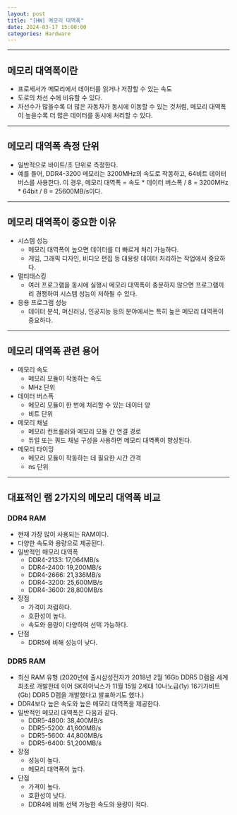 ```yaml
---
layout: post
title: "[HW] 메모리 대역폭"
date: 2024-03-17 15:00:00
categories: Hardware
---
```


---

## 메모리 대역폭이란

- 프로세서가 메모리에서 데이터를 읽거나 저장할 수 있는 속도
- 도로의 차선 수에 비유할 수 있다.
- 차선수가 많을수록 더 많은 자동차가 동시에 이동할 수 있는 것처럼, 메모리 대역폭이 높을수록 더 많은 데이터를 동시에 처리할 수 있다.

---

## 메모리 대역폭 측정 단위

- 일반적으로 바이트/초 단위로 측정한다.
- 예를 들어, DDR4-3200 메모리는 3200MHz의 속도로 작동하고, 64비트 데이터 버스를 사용한다. 이 경우, 메모리 대역폭 = 속도 * 데이터 버스폭 / 8 = 3200MHz * 64bit / 8 = 25600MB/s이다.

---

## 메모리 대역폭이 중요한 이유

- 시스템 성능
    - 메모리 대역폭이 높으면 데이터를 더 빠르게 처리 가능하다.
    - 게임, 그래픽 디자인, 비디오 편집 등 대용량 데이터 처리하는 작업에서 중요하다.
- 멀티태스킹
    - 여러 프로그램을 동시에 실행시 메모리 대역폭이 충분하지 않으면 프로그램끼리 경쟁하여 시스템 성능이 저하될 수 있다.
- 응용 프로그램 성능
    - 데이터 분석, 머신러닝, 인공지능 등의 분야에서는 특히 높은 메모리 대역폭이 중요하다.

---

## 메모리 대역폭 관련 용어

- 메모리 속도
    - 메모리 모듈이 작동하는 속도
    - MHz 단위
- 데이터 버스폭
    - 메모리 모듈이 한 번에 처리할 수 있는 데이터 양
    - 비트 단위
- 메모리 채널
    - 메모리 컨트롤러와 메모리 모듈 간 연결 경로
    - 듀얼 또는 쿼드 채널 구성을 사용하면 메모리 대역폭이 향상된다.
- 메모리 타이밍
    - 메모리 모듈이 작동하는 데 필요한 시간 간격
    - ns 단위

---

## 대표적인 램 2가지의 메모리 대역폭 비교

### DDR4 RAM

- 현재 가장 많이 사용되는 RAM이다.
- 다양한 속도와 용량으로 제공된다.
- 일반적인 매모리 대역폭
    - DDR4-2133: 17,064MB/s
    - DDR4-2400: 19,200MB/s
    - DDR4-2666: 21,336MB/s
    - DDR4-3200: 25,600MB/s
    - DDR4-3600: 28,800MB/s
- 장점
    - 가격이 저렴하다.
    - 호환성이 높다.
    - 속도와 용량이 다양하여 선택 가능하다.
- 단점
    - DDR5에 비해 성능이 낮다.

### DDR5 RAM

- 최신 RAM 유형 (2020년에 출시삼성전자가 2018년 2월 16Gb DDR5 D램을 세계 최초로 개발한데 이어 SK하이닉스가 11월 15일 2세대 10나노급(1y) 16기가비트(Gb) DDR5 D램을 개발했다고 발표하기도 했다.)
- DDR4보다 높은 속도와 높은 메모리 대역폭을 제공한다.
- 일반적인 메모리 대역폭은 다음과 같다.
    - DDR5-4800: 38,400MB/s
    - DDR5-5200: 41,600MB/s
    - DDR5-5600: 44,800MB/s
    - DDR5-6400: 51,200MB/s
- 장점
    - 성능이 높다.
    - 메모리 대역폭이 높다.
- 단점
    - 가격이 높다.
    - 호환성이 낮다.
    - DDR4에 비해 선택 가능한 속도와 용량이 적다.


